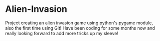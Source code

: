 # Alien-Invasion
Project creating an alien invasion game using python's pygame module, also the first time using Git!
Have been coding for some months now and really looking forward to add more tricks up my sleeve!

